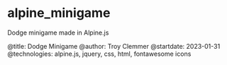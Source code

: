 # alpine_minigame
Dodge minigame made in Alpine.js

@title: Dodge Minigame
@author: Troy Clemmer
@startdate: 2023-01-31
@technologies: alpine.js, jquery, css, html, fontawesome icons
